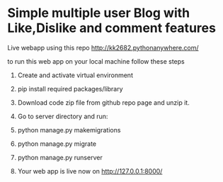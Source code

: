 # Simple multiple user Blog with Like,Dislike and comment features
Live webapp using this repo
http://kk2682.pythonanywhere.com/

to run this web app on your local machine follow these steps

1) Create and activate virtual environment

2) pip install required packages/library 

3) Download code zip file from github repo page and unzip it.

4) Go to server directory and run:

5) python manage.py makemigrations

6) python manage.py migrate

7) python manage.py runserver

8) Your web app is live now on http://127.0.0.1:8000/


